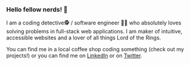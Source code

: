 ### Hello fellow nerds! 👋  

I am a coding detective🕵️‍ / software engineer 👩‍💻  who absolutely loves solving problems in full-stack web applications. I am maker of intuitive, accessible websites and a lover of all things Lord of the Rings. 

You can find me in a local coffee shop coding something (check out my projects!) or you can find me on <a href="https://www.linkedin.com/in/valentinaperic/">LinkedIn</a> or on <a href="https://twitter.com/valentinacodes">Twitter</a>. 
